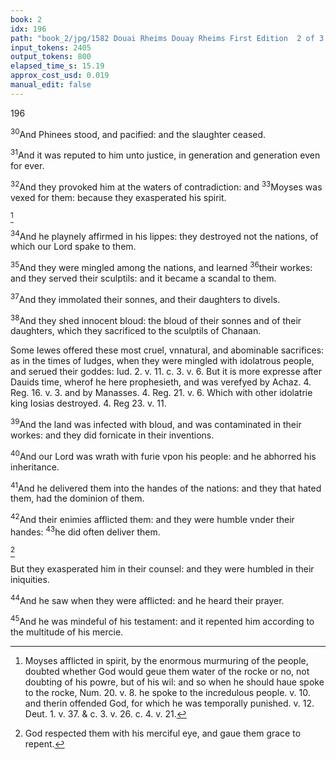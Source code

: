 ```yaml
---
book: 2
idx: 196
path: "book_2/jpg/1582 Douai Rheims Douay Rheims First Edition  2 of 3 1610 Old Testament.pdf-196.jpg"
input_tokens: 2405
output_tokens: 800
elapsed_time_s: 15.19
approx_cost_usd: 0.019
manual_edit: false
---
```

196

<sup>30</sup>And Phinees stood, and pacified: and the slaughter ceased.

<sup>31</sup>And it was reputed to him unto justice, in generation and generation even for ever.

<sup>32</sup>And they provoked him at the waters of contradiction: and <sup>33</sup>Moyses was vexed for them: because they exasperated his spirit.

[^1]

<sup>34</sup>And he playnely affirmed in his lippes: they destroyed not the nations, of which our Lord spake to them.

<sup>35</sup>And they were mingled among the nations, and learned <sup>36</sup>their workes: and they served their sculptils: and it became a scandal to them.

<sup>37</sup>And they immolated their sonnes, and their daughters to divels.

<sup>38</sup>And they shed innocent bloud: the bloud of their sonnes and of their daughters, which they sacrificed to the sculptils of Chanaan.

<aside>Some Iewes offered these most cruel, vnnatural, and abominable sacrifices: as in the times of Iudges, when they were mingled with idolatrous people, and serued their goddes: Iud. 2. v. 11. c. 3. v. 6. But it is more expresse after Dauids time, wherof he here prophesieth, and was verefyed by Achaz. 4. Reg. 16. v. 3. and by Manasses. 4. Reg. 21. v. 6. Which with other idolatrie king Iosias destroyed. 4. Reg 23. v. 11.</aside>

<sup>39</sup>And the land was infected with bloud, and was contaminated in their workes: and they did fornicate in their inventions.

<sup>40</sup>And our Lord was wrath with furie vpon his people: and he abhorred his inheritance.

<sup>41</sup>And he delivered them into the handes of the nations: and they that hated them, had the dominion of them.

<sup>42</sup>And their enimies afflicted them: and they were humble vnder their handes: <sup>43</sup>he did often deliver them.

[^2]

But they exasperated him in their counsel: and they were humbled in their iniquities.

<sup>44</sup>And he saw when they were afflicted: and he heard their prayer.

<sup>45</sup>And he was mindeful of his testament: and it repented him according to the multitude of his mercie.

[^1]: Moyses afflicted in spirit, by the enormous murmuring of the people, doubted whether God would geue them water of the rocke or no, not doubting of his powre, but of his wil: and so when he should haue spoke to the rocke, Num. 20. v. 8. he spoke to the incredulous people. v. 10. and therin offended God, for which he was temporally punished. v. 12. Deut. 1. v. 37. & c. 3. v. 26. c. 4. v. 21.

[^2]: God respected them with his merciful eye, and gaue them grace to repent.